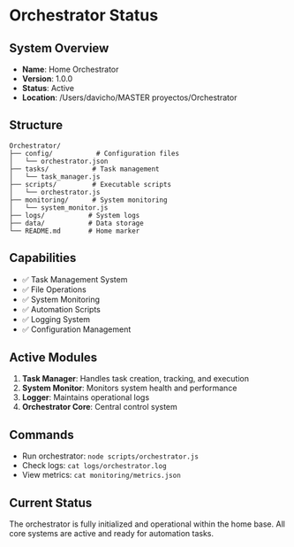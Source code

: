 # Orchestrator Status

## System Overview
- **Name**: Home Orchestrator
- **Version**: 1.0.0
- **Status**: Active
- **Location**: /Users/davicho/MASTER proyectos/Orchestrator

## Structure
```
Orchestrator/
├── config/           # Configuration files
│   └── orchestrator.json
├── tasks/           # Task management
│   └── task_manager.js
├── scripts/         # Executable scripts
│   └── orchestrator.js
├── monitoring/      # System monitoring
│   └── system_monitor.js
├── logs/           # System logs
├── data/           # Data storage
└── README.md       # Home marker
```

## Capabilities
- ✅ Task Management System
- ✅ File Operations
- ✅ System Monitoring
- ✅ Automation Scripts
- ✅ Logging System
- ✅ Configuration Management

## Active Modules
1. **Task Manager**: Handles task creation, tracking, and execution
2. **System Monitor**: Monitors system health and performance
3. **Logger**: Maintains operational logs
4. **Orchestrator Core**: Central control system

## Commands
- Run orchestrator: `node scripts/orchestrator.js`
- Check logs: `cat logs/orchestrator.log`
- View metrics: `cat monitoring/metrics.json`

## Current Status
The orchestrator is fully initialized and operational within the home base. All core systems are active and ready for automation tasks.